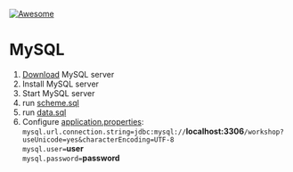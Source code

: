 [![Awesome][icon-awesome]][awesome]
&nbsp;&nbsp;&nbsp;&nbsp;&nbsp;&nbsp;

# MySQL  
1. [Download](https://dev.mysql.com/downloads/mysql/) MySQL server  
1. Install MySQL server  
1. Start MySQL server  
1. run [scheme.sql](src/main/resources/scheme.sql)  
1. run [data.sql](src/main/resources/data.sql)  
1. Configure [application.properties](src/main/resources/application.properties):  
```mysql.url.connection.string=jdbc:mysql://```**localhost:3306**```/workshop?useUnicode=yes&characterEncoding=UTF-8```  
```mysql.user=```**user**  
```mysql.password=```**password**  

[icon-awesome]: https://cdn.rawgit.com/sindresorhus/awesome/d7305f38d29fed78fa85652e3a63e154dd8e8829/media/badge.svg
[awesome]: https://github.com/sindresorhus/awesome

